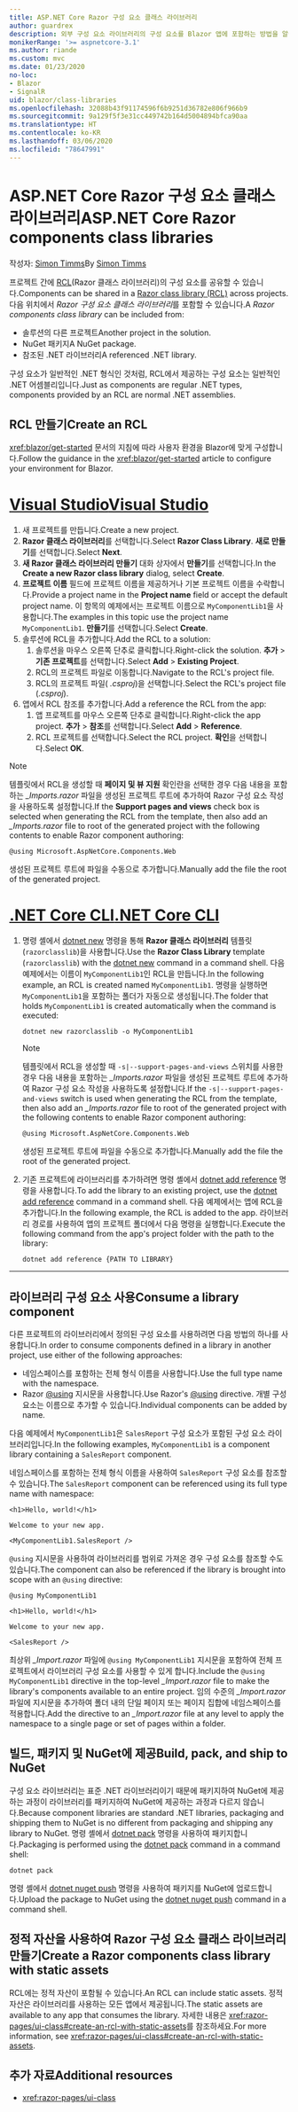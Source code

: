 ```yaml
---
title: ASP.NET Core Razor 구성 요소 클래스 라이브러리
author: guardrex
description: 외부 구성 요소 라이브러리의 구성 요소를 Blazor 앱에 포함하는 방법을 알아봅니다.
monikerRange: '>= aspnetcore-3.1'
ms.author: riande
ms.custom: mvc
ms.date: 01/23/2020
no-loc:
- Blazor
- SignalR
uid: blazor/class-libraries
ms.openlocfilehash: 32088b43f91174596f6b9251d36782e806f966b9
ms.sourcegitcommit: 9a129f5f3e31cc449742b164d5004894bfca90aa
ms.translationtype: HT
ms.contentlocale: ko-KR
ms.lasthandoff: 03/06/2020
ms.locfileid: "78647991"
---
```

# <a name="aspnet-core-razor-components-class-libraries"></a><span data-ttu-id="f8b32-103">ASP.NET Core Razor 구성 요소 클래스 라이브러리</span><span class="sxs-lookup"><span data-stu-id="f8b32-103">ASP.NET Core Razor components class libraries</span></span>

<span data-ttu-id="f8b32-104">작성자: [Simon Timms](https://github.com/stimms)</span><span class="sxs-lookup"><span data-stu-id="f8b32-104">By [Simon Timms](https://github.com/stimms)</span></span>

<span data-ttu-id="f8b32-105">프로젝트 간에 [RCL](xref:razor-pages/ui-class)(Razor 클래스 라이브러리)의 구성 요소를 공유할 수 있습니다.</span><span class="sxs-lookup"><span data-stu-id="f8b32-105">Components can be shared in a [Razor class library (RCL)](xref:razor-pages/ui-class) across projects.</span></span> <span data-ttu-id="f8b32-106">다음 위치에서 *Razor 구성 요소 클래스 라이브러리*를 포함할 수 있습니다.</span><span class="sxs-lookup"><span data-stu-id="f8b32-106">A *Razor components class library* can be included from:</span></span>

* <span data-ttu-id="f8b32-107">솔루션의 다른 프로젝트</span><span class="sxs-lookup"><span data-stu-id="f8b32-107">Another project in the solution.</span></span>
* <span data-ttu-id="f8b32-108">NuGet 패키지</span><span class="sxs-lookup"><span data-stu-id="f8b32-108">A NuGet package.</span></span>
* <span data-ttu-id="f8b32-109">참조된 .NET 라이브러리</span><span class="sxs-lookup"><span data-stu-id="f8b32-109">A referenced .NET library.</span></span>

<span data-ttu-id="f8b32-110">구성 요소가 일반적인 .NET 형식인 것처럼, RCL에서 제공하는 구성 요소는 일반적인 .NET 어셈블리입니다.</span><span class="sxs-lookup"><span data-stu-id="f8b32-110">Just as components are regular .NET types, components provided by an RCL are normal .NET assemblies.</span></span>

## <a name="create-an-rcl"></a><span data-ttu-id="f8b32-111">RCL 만들기</span><span class="sxs-lookup"><span data-stu-id="f8b32-111">Create an RCL</span></span>

<span data-ttu-id="f8b32-112"><xref:blazor/get-started> 문서의 지침에 따라 사용자 환경을 Blazor에 맞게 구성합니다.</span><span class="sxs-lookup"><span data-stu-id="f8b32-112">Follow the guidance in the <xref:blazor/get-started> article to configure your environment for Blazor.</span></span>

# <a name="visual-studio"></a>[<span data-ttu-id="f8b32-113">Visual Studio</span><span class="sxs-lookup"><span data-stu-id="f8b32-113">Visual Studio</span></span>](#tab/visual-studio)

1. <span data-ttu-id="f8b32-114">새 프로젝트를 만듭니다.</span><span class="sxs-lookup"><span data-stu-id="f8b32-114">Create a new project.</span></span>
1. <span data-ttu-id="f8b32-115">**Razor 클래스 라이브러리**를 선택합니다.</span><span class="sxs-lookup"><span data-stu-id="f8b32-115">Select **Razor Class Library**.</span></span> <span data-ttu-id="f8b32-116">**새로 만들기**를 선택합니다.</span><span class="sxs-lookup"><span data-stu-id="f8b32-116">Select **Next**.</span></span>
1. <span data-ttu-id="f8b32-117">**새 Razor 클래스 라이브러리 만들기** 대화 상자에서 **만들기**를 선택합니다.</span><span class="sxs-lookup"><span data-stu-id="f8b32-117">In the **Create a new Razor class library** dialog, select **Create**.</span></span>
1. <span data-ttu-id="f8b32-118">**프로젝트 이름** 필드에 프로젝트 이름을 제공하거나 기본 프로젝트 이름을 수락합니다.</span><span class="sxs-lookup"><span data-stu-id="f8b32-118">Provide a project name in the **Project name** field or accept the default project name.</span></span> <span data-ttu-id="f8b32-119">이 항목의 예제에서는 프로젝트 이름으로 `MyComponentLib1`을 사용합니다.</span><span class="sxs-lookup"><span data-stu-id="f8b32-119">The examples in this topic use the project name `MyComponentLib1`.</span></span> <span data-ttu-id="f8b32-120">**만들기**를 선택합니다.</span><span class="sxs-lookup"><span data-stu-id="f8b32-120">Select **Create**.</span></span>
1. <span data-ttu-id="f8b32-121">솔루션에 RCL을 추가합니다.</span><span class="sxs-lookup"><span data-stu-id="f8b32-121">Add the RCL to a solution:</span></span>
   1. <span data-ttu-id="f8b32-122">솔루션을 마우스 오른쪽 단추로 클릭합니다.</span><span class="sxs-lookup"><span data-stu-id="f8b32-122">Right-click the solution.</span></span> <span data-ttu-id="f8b32-123">**추가** > **기존 프로젝트**를 선택합니다.</span><span class="sxs-lookup"><span data-stu-id="f8b32-123">Select **Add** > **Existing Project**.</span></span>
   1. <span data-ttu-id="f8b32-124">RCL의 프로젝트 파일로 이동합니다.</span><span class="sxs-lookup"><span data-stu-id="f8b32-124">Navigate to the RCL's project file.</span></span>
   1. <span data-ttu-id="f8b32-125">RCL의 프로젝트 파일( *.csproj*)을 선택합니다.</span><span class="sxs-lookup"><span data-stu-id="f8b32-125">Select the RCL's project file (*.csproj*).</span></span>
1. <span data-ttu-id="f8b32-126">앱에서 RCL 참조를 추가합니다.</span><span class="sxs-lookup"><span data-stu-id="f8b32-126">Add a reference the RCL from the app:</span></span>
   1. <span data-ttu-id="f8b32-127">앱 프로젝트를 마우스 오른쪽 단추로 클릭합니다.</span><span class="sxs-lookup"><span data-stu-id="f8b32-127">Right-click the app project.</span></span> <span data-ttu-id="f8b32-128">**추가** > **참조**를 선택합니다.</span><span class="sxs-lookup"><span data-stu-id="f8b32-128">Select **Add** > **Reference**.</span></span>
   1. <span data-ttu-id="f8b32-129">RCL 프로젝트를 선택합니다.</span><span class="sxs-lookup"><span data-stu-id="f8b32-129">Select the RCL project.</span></span> <span data-ttu-id="f8b32-130">**확인**을 선택합니다.</span><span class="sxs-lookup"><span data-stu-id="f8b32-130">Select **OK**.</span></span>

> [!NOTE]
> <span data-ttu-id="f8b32-131">템플릿에서 RCL을 생성할 때 **페이지 및 뷰 지원** 확인란을 선택한 경우 다음 내용을 포함하는 *_Imports.razor* 파일을 생성된 프로젝트 루트에 추가하여 Razor 구성 요소 작성을 사용하도록 설정합니다.</span><span class="sxs-lookup"><span data-stu-id="f8b32-131">If the **Support pages and views** check box is selected when generating the RCL from the template, then also add an *_Imports.razor* file to root of the generated project with the following contents to enable Razor component authoring:</span></span>
>
> ```razor
> @using Microsoft.AspNetCore.Components.Web
> ```
>
> <span data-ttu-id="f8b32-132">생성된 프로젝트 루트에 파일을 수동으로 추가합니다.</span><span class="sxs-lookup"><span data-stu-id="f8b32-132">Manually add the file the root of the generated project.</span></span>

# <a name="net-core-cli"></a>[<span data-ttu-id="f8b32-133">.NET Core CLI</span><span class="sxs-lookup"><span data-stu-id="f8b32-133">.NET Core CLI</span></span>](#tab/netcore-cli)

1. <span data-ttu-id="f8b32-134">명령 셸에서 [dotnet new](/dotnet/core/tools/dotnet-new) 명령을 통해 **Razor 클래스 라이브러리** 템플릿(`razorclasslib`)을 사용합니다.</span><span class="sxs-lookup"><span data-stu-id="f8b32-134">Use the **Razor Class Library** template (`razorclasslib`) with the [dotnet new](/dotnet/core/tools/dotnet-new) command in a command shell.</span></span> <span data-ttu-id="f8b32-135">다음 예제에서는 이름이 `MyComponentLib1`인 RCL을 만듭니다.</span><span class="sxs-lookup"><span data-stu-id="f8b32-135">In the following example, an RCL is created named `MyComponentLib1`.</span></span> <span data-ttu-id="f8b32-136">명령을 실행하면 `MyComponentLib1`을 포함하는 폴더가 자동으로 생성됩니다.</span><span class="sxs-lookup"><span data-stu-id="f8b32-136">The folder that holds `MyComponentLib1` is created automatically when the command is executed:</span></span>

   ```dotnetcli
   dotnet new razorclasslib -o MyComponentLib1
   ```

   > [!NOTE]
   > <span data-ttu-id="f8b32-137">템플릿에서 RCL을 생성할 때 `-s|--support-pages-and-views` 스위치를 사용한 경우 다음 내용을 포함하는 *_Imports.razor* 파일을 생성된 프로젝트 루트에 추가하여 Razor 구성 요소 작성을 사용하도록 설정합니다.</span><span class="sxs-lookup"><span data-stu-id="f8b32-137">If the `-s|--support-pages-and-views` switch is used when generating the RCL from the template, then also add an *_Imports.razor* file to root of the generated project with the following contents to enable Razor component authoring:</span></span>
   >
   > ```razor
   > @using Microsoft.AspNetCore.Components.Web
   > ```
   >
   > <span data-ttu-id="f8b32-138">생성된 프로젝트 루트에 파일을 수동으로 추가합니다.</span><span class="sxs-lookup"><span data-stu-id="f8b32-138">Manually add the file the root of the generated project.</span></span>

1. <span data-ttu-id="f8b32-139">기존 프로젝트에 라이브러리를 추가하려면 명령 셸에서 [dotnet add reference](/dotnet/core/tools/dotnet-add-reference) 명령을 사용합니다.</span><span class="sxs-lookup"><span data-stu-id="f8b32-139">To add the library to an existing project, use the [dotnet add reference](/dotnet/core/tools/dotnet-add-reference) command in a command shell.</span></span> <span data-ttu-id="f8b32-140">다음 예제에서는 앱에 RCL을 추가합니다.</span><span class="sxs-lookup"><span data-stu-id="f8b32-140">In the following example, the RCL is added to the app.</span></span> <span data-ttu-id="f8b32-141">라이브러리 경로를 사용하여 앱의 프로젝트 폴더에서 다음 명령을 실행합니다.</span><span class="sxs-lookup"><span data-stu-id="f8b32-141">Execute the following command from the app's project folder with the path to the library:</span></span>

   ```dotnetcli
   dotnet add reference {PATH TO LIBRARY}
   ```

---

## <a name="consume-a-library-component"></a><span data-ttu-id="f8b32-142">라이브러리 구성 요소 사용</span><span class="sxs-lookup"><span data-stu-id="f8b32-142">Consume a library component</span></span>

<span data-ttu-id="f8b32-143">다른 프로젝트의 라이브러리에서 정의된 구성 요소를 사용하려면 다음 방법의 하나를 사용합니다.</span><span class="sxs-lookup"><span data-stu-id="f8b32-143">In order to consume components defined in a library in another project, use either of the following approaches:</span></span>

* <span data-ttu-id="f8b32-144">네임스페이스를 포함하는 전체 형식 이름을 사용합니다.</span><span class="sxs-lookup"><span data-stu-id="f8b32-144">Use the full type name with the namespace.</span></span>
* <span data-ttu-id="f8b32-145">Razor [\@using](xref:mvc/views/razor#using) 지시문을 사용합니다.</span><span class="sxs-lookup"><span data-stu-id="f8b32-145">Use Razor's [\@using](xref:mvc/views/razor#using) directive.</span></span> <span data-ttu-id="f8b32-146">개별 구성 요소는 이름으로 추가할 수 있습니다.</span><span class="sxs-lookup"><span data-stu-id="f8b32-146">Individual components can be added by name.</span></span>

<span data-ttu-id="f8b32-147">다음 예제에서 `MyComponentLib1`은 `SalesReport` 구성 요소가 포함된 구성 요소 라이브러리입니다.</span><span class="sxs-lookup"><span data-stu-id="f8b32-147">In the following examples, `MyComponentLib1` is a component library containing a `SalesReport` component.</span></span>

<span data-ttu-id="f8b32-148">네임스페이스를 포함하는 전체 형식 이름을 사용하여 `SalesReport` 구성 요소를 참조할 수 있습니다.</span><span class="sxs-lookup"><span data-stu-id="f8b32-148">The `SalesReport` component can be referenced using its full type name with namespace:</span></span>

```razor
<h1>Hello, world!</h1>

Welcome to your new app.

<MyComponentLib1.SalesReport />
```

<span data-ttu-id="f8b32-149">`@using` 지시문을 사용하여 라이브러리를 범위로 가져온 경우 구성 요소를 참조할 수도 있습니다.</span><span class="sxs-lookup"><span data-stu-id="f8b32-149">The component can also be referenced if the library is brought into scope with an `@using` directive:</span></span>

```razor
@using MyComponentLib1

<h1>Hello, world!</h1>

Welcome to your new app.

<SalesReport />
```

<span data-ttu-id="f8b32-150">최상위 *_Import.razor* 파일에 `@using MyComponentLib1` 지시문을 포함하여 전체 프로젝트에서 라이브러리 구성 요소를 사용할 수 있게 합니다.</span><span class="sxs-lookup"><span data-stu-id="f8b32-150">Include the `@using MyComponentLib1` directive in the top-level *_Import.razor* file to make the library's components available to an entire project.</span></span> <span data-ttu-id="f8b32-151">임의 수준의 *_Import.razor* 파일에 지시문을 추가하여 폴더 내의 단일 페이지 또는 페이지 집합에 네임스페이스를 적용합니다.</span><span class="sxs-lookup"><span data-stu-id="f8b32-151">Add the directive to an *_Import.razor* file at any level to apply the namespace to a single page or set of pages within a folder.</span></span>

## <a name="build-pack-and-ship-to-nuget"></a><span data-ttu-id="f8b32-152">빌드, 패키지 및 NuGet에 제공</span><span class="sxs-lookup"><span data-stu-id="f8b32-152">Build, pack, and ship to NuGet</span></span>

<span data-ttu-id="f8b32-153">구성 요소 라이브러리는 표준 .NET 라이브러리이기 때문에 패키지하여 NuGet에 제공하는 과정이 라이브러리를 패키지하여 NuGet에 제공하는 과정과 다르지 않습니다.</span><span class="sxs-lookup"><span data-stu-id="f8b32-153">Because component libraries are standard .NET libraries, packaging and shipping them to NuGet is no different from packaging and shipping any library to NuGet.</span></span> <span data-ttu-id="f8b32-154">명령 셸에서 [dotnet pack](/dotnet/core/tools/dotnet-pack) 명령을 사용하여 패키지합니다.</span><span class="sxs-lookup"><span data-stu-id="f8b32-154">Packaging is performed using the [dotnet pack](/dotnet/core/tools/dotnet-pack) command in a command shell:</span></span>

```dotnetcli
dotnet pack
```

<span data-ttu-id="f8b32-155">명령 셸에서 [dotnet nuget push](/dotnet/core/tools/dotnet-nuget-push) 명령을 사용하여 패키지를 NuGet에 업로드합니다.</span><span class="sxs-lookup"><span data-stu-id="f8b32-155">Upload the package to NuGet using the [dotnet nuget push](/dotnet/core/tools/dotnet-nuget-push) command in a command shell.</span></span>

## <a name="create-a-razor-components-class-library-with-static-assets"></a><span data-ttu-id="f8b32-156">정적 자산을 사용하여 Razor 구성 요소 클래스 라이브러리 만들기</span><span class="sxs-lookup"><span data-stu-id="f8b32-156">Create a Razor components class library with static assets</span></span>

<span data-ttu-id="f8b32-157">RCL에는 정적 자산이 포함될 수 있습니다.</span><span class="sxs-lookup"><span data-stu-id="f8b32-157">An RCL can include static assets.</span></span> <span data-ttu-id="f8b32-158">정적 자산은 라이브러리를 사용하는 모든 앱에서 제공됩니다.</span><span class="sxs-lookup"><span data-stu-id="f8b32-158">The static assets are available to any app that consumes the library.</span></span> <span data-ttu-id="f8b32-159">자세한 내용은 <xref:razor-pages/ui-class#create-an-rcl-with-static-assets>를 참조하세요.</span><span class="sxs-lookup"><span data-stu-id="f8b32-159">For more information, see <xref:razor-pages/ui-class#create-an-rcl-with-static-assets>.</span></span>

## <a name="additional-resources"></a><span data-ttu-id="f8b32-160">추가 자료</span><span class="sxs-lookup"><span data-stu-id="f8b32-160">Additional resources</span></span>

* <xref:razor-pages/ui-class>
